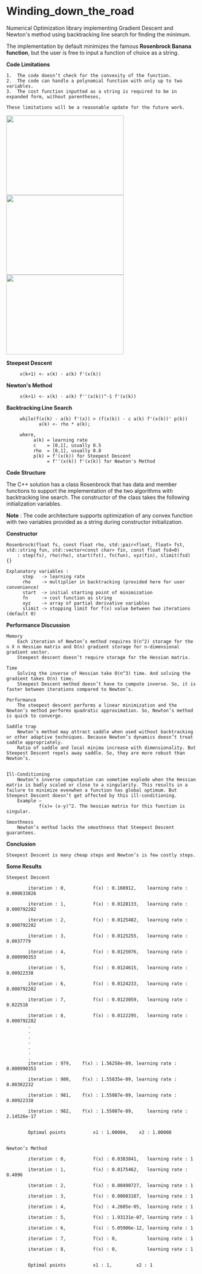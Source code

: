 # Winding_down_the_road
Numerical Optimization library implementing Gradient Descent and Newton's method using backtracking line search for finding the minimum.

The implementation by default minimizes the famous **Rosenbrock Banana function**, but the user is free to input a function of choice as a string. 

**Code Limitations**

    1.	The code doesn’t check for the convexity of the function. 
    2.	The code can handle a polynomial function with only up to two variables.
    3.	The cost function inputted as a string is required to be in expanded form, without parentheses,

    These limitations will be a reasonable update for the future work.
    
<p float = "left">
    <img width="310" height="210" src="https://user-images.githubusercontent.com/56740627/103203619-2954de00-48aa-11eb-919d-0730e59bde0e.png">
    <img width="310" height="210" src="https://user-images.githubusercontent.com/56740627/103203522-f14d9b00-48a9-11eb-941f-bf543f5f9d44.png">
    <img width="310" height="210" src="https://user-images.githubusercontent.com/56740627/103386286-f03b8a00-4ab2-11eb-8455-68a59ef79e2d.png">
</p>

**Steepest Descent** 

         x(k+1) <- x(k) - a(k) f'(x(k))

**Newton's Method**

         x(k+1) <- x(k) - a(k) f''(x(k))^-1 f'(x(k))

**Backtracking Line Search**
        
         while(f(x(k) - a(k) f'(x)) > (f(x(k)) - c a(k) f'(x(k))' p(k))
                a(k) <- rho * a(k);

         where,
              a(k) = learning rate
              c    = [0,1], usually 0.5
              rho  = [0,1], usually 0.8
              p(k) = f'(x(k)) for Steepest Descent
                   = f''(x(k)) f'(x(k)) for Newton's Method

**Code Structure**

The C++ solution has a class Rosenbrock that has data and member functions to support the implementation of the two algorithms with backtracking line search. The constructor of the class takes the following initialization variables.

**Note** : The code architecture supports optimization of any convex function with two variables provided as a string during constructor initialization.

**Constructor**

    Rosenbrock(float fs, const float rho, std::pair<float, float> fst, std::string fun, std::vector<const char> fin, const float fsd=0)
        : step(fs), rho(rho), start(fst), fn(fun), xyz(fin), slimit(fsd) {}

    Explanatory variables : 
          step   -> learning rate
          rho    -> multiplier in backtracking (provided here for user convenience)
          start  -> initial starting point of minimization
          fn     -> cost function as string
          xyz    -> array of partial derivative variables
          slimit -> stopping limit for f(x) value between two iterations (default 0)
    
    
**Performance Discussion**

    Memory
        Each iteration of Newton’s method requires O(n^2) storage for the n X n Hessian matrix and O(n) gradient storage for n-dimensional gradient vector.
        Steepest descent doesn’t require storage for the Hessian matrix.
    
    Time
        Solving the inverse of Hessian take O(n^3) time. And solving the gradient takes O(n) time. 
        Steepest Descent method doesn’t have to compute inverse. So, it is faster between iterations compared to Newton’s.
    
    Performance
        The steepest descent performs a linear minimization and the Newton’s method performs quadratic approximation. So, Newton’s method is quick to converge.
    
    Saddle trap
        Newton’s method may attract saddle when used without backtracking or other adaptive techniques. Because Newton’s dynamics doesn’t treat saddle appropriately.
        Ratio of saddle and local minima increase with dimensionality. But Steepest Descent repels away saddle. So, they are more robust than Newton’s.

    
    Ill-Conditioning
        Newton’s inverse computation can sometime explode when the Hessian matrix is badly scaled or close to a singularity. This results in a failure to minimize evenwhen a function has global optimum. But Steepest Descent doesn’t get affected by this ill-conditioning. 
        Example – 
                f(x)= (x-y)^2. The hessian matrix for this function is singular.

    Smoothness
        Newton’s method lacks the smoothness that Steepest Descent guarantees. 


**Conclusion**

    Steepest Descent is many cheap steps and Newton’s is few costly steps.


**Some Results**

    Steepest Descent

            iteration : 0,	        f(x) : 0.168912,	learning rate : 0.000633826

            iteration : 1,	        f(x) : 0.0128133,	learning rate : 0.000792282

            iteration : 2,	        f(x) : 0.0125482,	learning rate : 0.000792282

            iteration : 3,	        f(x) : 0.0125255,	learning rate : 0.0037779

            iteration : 4,	        f(x) : 0.0125076,	learning rate : 0.000990353

            iteration : 5,	        f(x) : 0.0124615,	learning rate : 0.00922338

            iteration : 6,	        f(x) : 0.0124233,	learning rate : 0.000792282

            iteration : 7,	        f(x) : 0.0123059,	learning rate : 0.022518

            iteration : 8,	        f(x) : 0.0122295,	learning rate : 0.000792282
            .
            .
            .
            .
            .
            .
            .
            iteration : 979,	f(x) : 1.56258e-09,	learning rate : 0.000990353

            iteration : 980,	f(x) : 1.55835e-09,	learning rate : 0.00302232

            iteration : 981,	f(x) : 1.55087e-09,	learning rate : 0.00922338

            iteration : 982,	f(x) : 1.55087e-09, 	learning rate : 2.14526e-17


            Optimal points 	        x1 : 1.00004,	 x2 : 1.00008


    Newton’s Method

            iteration : 0,	        f(x) : 0.0383841,	learning rate : 1

            iteration : 1,	        f(x) : 0.0175462,	learning rate : 0.4096

            iteration : 2,	        f(x) : 0.00490727,	learning rate : 1

            iteration : 3,	        f(x) : 0.00083187,	learning rate : 1

            iteration : 4,	        f(x) : 4.2605e-05,	learning rate : 1

            iteration : 5,	        f(x) : 1.93131e-07,	learning rate : 1

            iteration : 6,	        f(x) : 5.05906e-12,	learning rate : 1

            iteration : 7,	        f(x) : 0,	        learning rate : 1

            iteration : 8,	        f(x) : 0,	        learning rate : 1


            Optimal points 	        x1 : 1,	        x2 : 1
